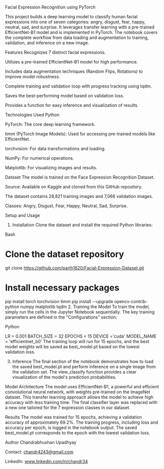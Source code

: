 Facial Expression Recognition using PyTorch

This project builds a deep learning model to classify human facial expressions into one of seven categories: angry, disgust, fear, happy, neutral, sad, and surprise. It leverages transfer learning with a pre-trained EfficientNet-B1 model and is implemented in PyTorch. The notebook covers the complete workflow from data loading and augmentation to training, validation, and inference on a new image.

Features
Recognizes 7 distinct facial expressions.

Utilizes a pre-trained EfficientNet-B1 model for high performance.

Includes data augmentation techniques (Random Flips, Rotations) to improve model robustness.

Complete training and validation loop with progress tracking using tqdm.

Saves the best-performing model based on validation loss.

Provides a function for easy inference and visualization of results.

Technologies Used
Python

PyTorch: The core deep learning framework.

timm (PyTorch Image Models): Used for accessing pre-trained models like EfficientNet.

torchvision: For data transformations and loading.

NumPy: For numerical operations.

Matplotlib: For visualizing images and results.

Dataset
The model is trained on the Face Expression Recognition Dataset.

Source: Available on Kaggle and cloned from this GitHub repository.

The dataset contains 28,821 training images and 7,066 validation images.

Classes: Angry, Disgust, Fear, Happy, Neutral, Sad, Surprise.

Setup and Usage
1. Installation
Clone the dataset and install the required Python libraries:

Bash

# Clone the dataset repository
git clone https://github.com/parth1620/Facial-Expression-Dataset.git

# Install necessary packages
pip install torch torchvision timm
pip install --upgrade opencv-contrib-python numpy matplotlib tqdm
2. Training the Model
To train the model, simply run the cells in the Jupyter Notebook sequentially. The key training parameters are defined in the "Configurations" section:

Python

LR = 0.001
BATCH_SIZE = 32
EPOCHS = 15
DEVICE ='cuda'
MODEL_NAME = 'efficientnet_b0'
The training loop will run for 15 epochs, and the best model weights will be saved as best_model.pt based on the lowest validation loss.

3. Inference
The final section of the notebook demonstrates how to load the saved best_model.pt and perform inference on a single image from the validation set. The view_classify function provides a clear visualization of the model's prediction probabilities.

Model Architecture
The model uses EfficientNet-B1, a powerful and efficient convolutional neural network, with weights pre-trained on the ImageNet dataset. This transfer learning approach allows the model to achieve high accuracy with less training time. The final classifier layer was replaced with a new one tailored for the 7 expression classes in our dataset.

Results
The model was trained for 15 epochs, achieving a validation accuracy of approximately 69.2%. The training progress, including loss and accuracy per epoch, is logged in the notebook output. The saved best_model.pt corresponds to the epoch with the lowest validation loss.

Author
Chandrabhushan Upadhyay

Contact: chandr4243@gmail.com

LinkedIn: www.linkedin.com/in/chandr34
